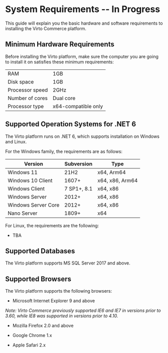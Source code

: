 ﻿# System Requirements -- In Progress
This guide will explain you the basic hardware and software requirements to installing the Virto Commerce platform.

## Minimum Hardware Requirements
Before installing the Virto platform, make sure the computer you are going to install it on satisfies these minimum requirements:

|  |  |
|-|-|
| RAM | 1GB |
|Disk space | 1GB |
| Processor speed | 2GHz |
| Number of cores | Dual core |
| Processor type | x64-compatible only |

## Supported Operation Systems for .NET 6

The Virto platform runs on .NET 6, which supports installation on Windows and Linux.

For the Windows family, the requirements are as follows:

|Version|Subversion|Type|
|-|-|-|
|Windows 11|21H2|x64, Arm64|
|Windows 10 Client|1607+|x64, x86, Arm64|
|Windows Client|7 SP1+, 8.1|x64, x86|
|Windows Server|2012+|x64, x86|
|Windows Server Core|2012+|x64, x86|
|Nano Server|1809+|x64|

For Linux, the requirements are the following:

 - TBA

## Supported Databases
The Virto platform supports MS SQL Server 2017 and above.

## Supported Browsers
The Virto platform supports the following browsers:

-   Microsoft Internet Explorer 9 and above

*Note: Virto Commerce previously supported IE6 and IE7 in versions prior to 3.60, while IE8 was supported in versions prior to 4.10.*
    
-   Mozilla Firefox 2.0 and above
    
-   Google Chrome 1.x
    
-   Apple Safari 2.x
